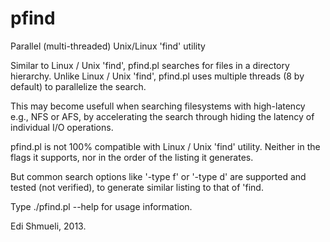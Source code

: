 pfind
=====

Parallel (multi-threaded) Unix/Linux 'find' utility

Similar to Linux / Unix 'find', pfind.pl searches for files in a directory hierarchy.
Unlike Linux / Unix 'find', pfind.pl uses multiple threads (8 by default) to parallelize the search.

This may become usefull when searching filesystems with high-latency e.g., NFS or AFS, 
by accelerating the search through hiding the latency of individual I/O operations.

pfind.pl is not 100% compatible with Linux / Unix 'find' utility.
Neither in the flags it supports, nor in the order of the listing it generates. 

But common search options like '-type f' or '-type d' are supported and tested (not verified), 
to generate similar listing to that of 'find.

Type ./pfind.pl --help for usage information.

Edi Shmueli, 2013.